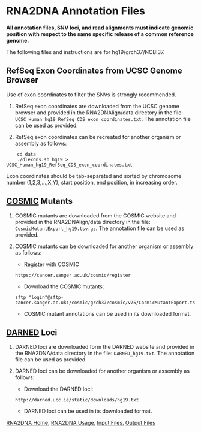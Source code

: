 # RNA2DNA Annotation Files

**All annotation files, SNV loci, and read alignments must indicate
genomic position with respect to the same specific release of a common
reference genome.**

The following files and instructions are for hg19/grch37/NCBI37.

## RefSeq Exon Coordinates from UCSC Genome Browser

Use of exon coordinates to filter the SNVs is strongly recommended.

1. RefSeq exon coordinates are downloaded from the UCSC genome browser
and provided in the RNA2DNAlign/data directory in the file:
`UCSC_Human_hg19_RefSeq_CDS_exon_coordinates.txt`. The annotation
file can be used as provided.

2. RefSeq exon coordinates can be recreated for another organism or assembly as follows:

```
    cd data
    ./dlexons.sh hg19 > UCSC_Human_hg19_RefSeq_CDS_exon_coordinates.txt
```

   Exon coordinates should be tab-separated and sorted by chromosome number (1,2,3,...,X,Y), start position, end position, in increasing order. 

## [COSMIC](http://cancer.sanger.ac.uk/cosmic) Mutants

1. COSMIC mutants are downloaded from the COSMIC website and provided in the RNA2DNAlign/data directory in the file: `CosmicMutantExport_hg19.tsv.gz`.  The annotation
file can be used as provided.

2. COSMIC mutants can be downloaded for another organism or assembly as follows: 
    * Register with COSMIC
    ```
    https://cancer.sanger.ac.uk/cosmic/register
    ```
    * Download the COSMIC mutants:
    ```
    sftp "login"@sftp-cancer.sanger.ac.uk:/cosmic/grch37/cosmic/v75/CosmicMutantExport.tsv.gz
    ```
    * COSMIC mutant annotations can be used in its downloaded format. 

## [DARNED](http://darned.ucc.ie/) Loci

1. DARNED loci are downloaded form the DARNED website and provided in
the RNA2DNA/data directory in the file: `DARNED_hg19.txt`.  The
annotation file can be used as provided.

2. DARNED loci can be downloaded for another organism or assembly as follows: 
    * Download the DARNED loci:
    ```
    http://darned.ucc.ie/static/downloads/hg19.txt
    ```
    * DARNED loci can be used in its downloaded format.

[RNA2DNA Home](..), [RNA2DNA Usage](Usage.md), [Input Files](InputFiles.md), [Output Files](OutputFiles.md)
